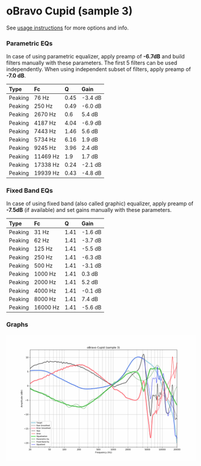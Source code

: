 # oBravo Cupid (sample 3)
See [usage instructions](https://github.com/jaakkopasanen/AutoEq#usage) for more options and info.

### Parametric EQs
In case of using parametric equalizer, apply preamp of **-6.7dB** and build filters manually
with these parameters. The first 5 filters can be used independently.
When using independent subset of filters, apply preamp of **-7.0 dB**.

| Type    | Fc       |    Q | Gain    |
|:--------|:---------|:-----|:--------|
| Peaking | 76 Hz    | 0.45 | -3.4 dB |
| Peaking | 250 Hz   | 0.49 | -6.0 dB |
| Peaking | 2670 Hz  | 0.6  | 5.4 dB  |
| Peaking | 4187 Hz  | 4.04 | -6.9 dB |
| Peaking | 7443 Hz  | 1.46 | 5.6 dB  |
| Peaking | 5734 Hz  | 6.16 | 1.9 dB  |
| Peaking | 9245 Hz  | 3.96 | 2.4 dB  |
| Peaking | 11469 Hz | 1.9  | 1.7 dB  |
| Peaking | 17338 Hz | 0.24 | -2.1 dB |
| Peaking | 19939 Hz | 0.43 | -4.8 dB |

### Fixed Band EQs
In case of using fixed band (also called graphic) equalizer, apply preamp of **-7.5dB**
(if available) and set gains manually with these parameters.

| Type    | Fc       |    Q | Gain    |
|:--------|:---------|:-----|:--------|
| Peaking | 31 Hz    | 1.41 | -1.6 dB |
| Peaking | 62 Hz    | 1.41 | -3.7 dB |
| Peaking | 125 Hz   | 1.41 | -5.5 dB |
| Peaking | 250 Hz   | 1.41 | -6.3 dB |
| Peaking | 500 Hz   | 1.41 | -3.1 dB |
| Peaking | 1000 Hz  | 1.41 | 0.3 dB  |
| Peaking | 2000 Hz  | 1.41 | 5.2 dB  |
| Peaking | 4000 Hz  | 1.41 | -0.1 dB |
| Peaking | 8000 Hz  | 1.41 | 7.4 dB  |
| Peaking | 16000 Hz | 1.41 | -5.6 dB |

### Graphs
![](./oBravo%20Cupid%20(sample%203).png)